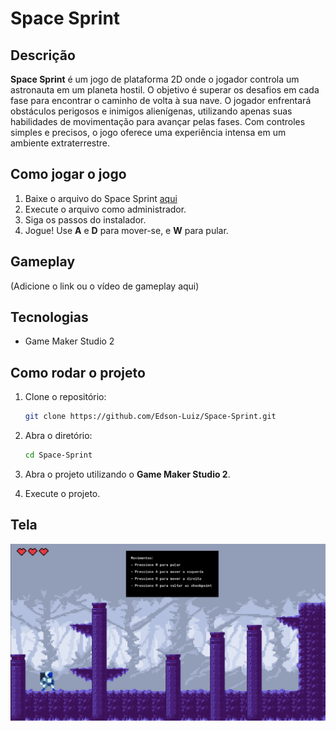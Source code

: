 # Space Sprint

## Descrição

**Space Sprint** é um jogo de plataforma 2D onde o jogador controla um astronauta em um planeta hostil. O objetivo é superar os desafios em cada fase para encontrar o caminho de volta à sua nave. O jogador enfrentará obstáculos perigosos e inimigos alienígenas, utilizando apenas suas habilidades de movimentação para avançar pelas fases. Com controles simples e precisos, o jogo oferece uma experiência intensa em um ambiente extraterrestre.

## Como jogar o jogo

1. Baixe o arquivo do Space Sprint [aqui](https://www.mediafire.com/file/0gwz4i0n0i6zxgj/SPACE_SPRINT.exe/file)
2. Execute o arquivo como administrador.
3. Siga os passos do instalador.
4. Jogue! Use **A** e **D** para mover-se, e **W** para pular.

## Gameplay

(Adicione o link ou o vídeo de gameplay aqui)

## Tecnologias

- Game Maker Studio 2

## Como rodar o projeto

1. Clone o repositório:

    ```bash
    git clone https://github.com/Edson-Luiz/Space-Sprint.git
    ```

2. Abra o diretório:

    ```bash
    cd Space-Sprint
    ```

3. Abra o projeto utilizando o **Game Maker Studio 2**.

4. Execute o projeto.

## Tela

  <img src="./img/imgspasprin.png" alt="Tela do player parado">



